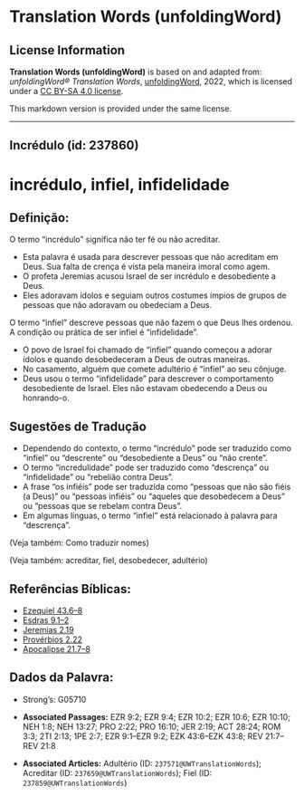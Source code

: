 # Translation Words (unfoldingWord)

## License Information

**Translation Words (unfoldingWord)** is based on and adapted from: _unfoldingWord® Translation Words_, [unfoldingWord](https://unfoldingword.org/utw), 2022, which is licensed under a [CC BY-SA 4.0 license](https://creativecommons.org/licenses/by-sa/4.0/legalcode.en).

This markdown version is provided under the same license.



--------------------------------

## Incrédulo (id: 237860)

incrédulo, infiel, infidelidade
===============================

Definição:
----------

O termo “incrédulo” significa não ter fé ou não acreditar.

* Esta palavra é usada para descrever pessoas que não acreditam em Deus. Sua falta de crença é vista pela maneira imoral como agem.
* O profeta Jeremias acusou Israel de ser incrédulo e desobediente a Deus.
* Eles adoravam ídolos e seguiam outros costumes ímpios de grupos de pessoas que não adoravam ou obedeciam a Deus.

O termo “infiel” descreve pessoas que não fazem o que Deus lhes ordenou. A condição ou prática de ser infiel é “infidelidade”.

* O povo de Israel foi chamado de “infiel” quando começou a adorar ídolos e quando desobedeceram a Deus de outras maneiras.
* No casamento, alguém que comete adultério é “infiel” ao seu cônjuge.
* Deus usou o termo “infidelidade” para descrever o comportamento desobediente de Israel. Eles não estavam obedecendo a Deus ou honrando\-o.

Sugestões de Tradução
---------------------

* Dependendo do contexto, o termo “incrédulo” pode ser traduzido como “infiel” ou “descrente” ou “desobediente a Deus” ou “não crente”.
* O termo “incredulidade” pode ser traduzido como “descrença” ou “infidelidade” ou “rebelião contra Deus”.
* A frase “os infiéis” pode ser traduzida como “pessoas que não são fiéis (a Deus)” ou “pessoas infiéis” ou “aqueles que desobedecem a Deus” ou “pessoas que se rebelam contra Deus”.
* Em algumas línguas, o termo “infiel” está relacionado à palavra para “descrença”.

(Veja também: Como traduzir nomes)

(Veja também: acreditar, fiel, desobedecer, adultério)

Referências Bíblicas:
---------------------

* [Ezequiel 43\.6–8](https://ref.ly/Ezek43:6-Ezek43:8)
* [Esdras 9\.1–2](https://ref.ly/Ezra9:1-Ezra9:2)
* [Jeremias 2\.19](https://ref.ly/Jer2:19)
* [Provérbios 2\.22](https://ref.ly/Prov2:22)
* [Apocalipse 21\.7–8](https://ref.ly/Rev21:7-Rev21:8)

Dados da Palavra:
-----------------

* Strong’s: G05710

* **Associated Passages:** EZR 9:2; EZR 9:4; EZR 10:2; EZR 10:6; EZR 10:10; NEH 1:8; NEH 13:27; PRO 2:22; PRO 16:10; JER 2:19; ACT 28:24; ROM 3:3; 2TI 2:13; 1PE 2:7; EZR 9:1–EZR 9:2; EZK 43:6–EZK 43:8; REV 21:7–REV 21:8
* **Associated Articles:** Adultério (ID: `237571@UWTranslationWords`); Acreditar (ID: `237659@UWTranslationWords`); Fiel (ID: `237859@UWTranslationWords`)

